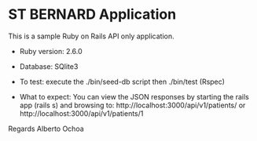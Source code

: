 # ST BERNARD Application

This is a sample Ruby on Rails API only application.

* Ruby version: 2.6.0

* Database: SQlite3

* To test: execute the ./bin/seed-db script then ./bin/test (Rspec)

* What to expect:  You can view the JSON responses by starting the rails app (rails s) and browsing to: http://localhost:3000/api/v1/patients/  or http://localhost:3000/api/v1/patients/1  

Regards
Alberto Ochoa
